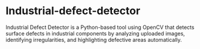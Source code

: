 # Industrial-defect-detector
Industrial Defect Detector is a Python-based tool using OpenCV that detects surface defects in industrial components by analyzing uploaded images, identifying irregularities, and highlighting defective areas automatically.
